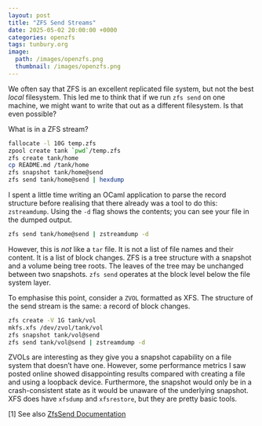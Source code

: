 ```yaml
---
layout: post
title: "ZFS Send Streams"
date: 2025-05-02 20:00:00 +0000
categories: openzfs
tags: tunbury.org
image:
  path: /images/openzfs.png
  thumbnail: /images/openzfs.png
---
```


We often say that ZFS is an excellent replicated file system, but not the best _local_ filesystem. This led me to think that if we run `zfs send` on one machine, we might want to write that out as a different filesystem. Is that even possible?

What is in a ZFS stream?

```sh
fallocate -l 10G temp.zfs
zpool create tank `pwd`/temp.zfs 
zfs create tank/home
cp README.md /tank/home
zfs snapshot tank/home@send
zfs send tank/home@send | hexdump
```

I spent a little time writing an OCaml application to parse the record structure before realising that there already was a tool to do this: `zstreamdump`. Using the `-d` flag shows the contents; you can see your file in the dumped output.

```sh
zfs send tank/home@send | zstreamdump -d
```

However, this is _not_ like a `tar` file. It is not a list of file names and their content. It is a list of block changes. ZFS is a tree structure with a snapshot and a volume being tree roots. The leaves of the tree may be unchanged between two snapshots. `zfs send` operates at the block level below the file system layer.

To emphasise this point, consider a `ZVOL` formatted as XFS. The structure of the send stream is the same: a record of block changes.

```sh
zfs create -V 1G tank/vol
mkfs.xfs /dev/zvol/tank/vol
zfs snapshot tank/vol@send
zfs send tank/vol@send | zstreamdump -d
```

ZVOLs are interesting as they give you a snapshot capability on a file system that doesn’t have one. However, some performance metrics I saw posted online showed disappointing results compared with creating a file and using a loopback device. Furthermore, the snapshot would only be in a crash-consistent state as it would be unaware of the underlying snapshot. XFS does have `xfsdump` and `xfsrestore`, but they are pretty basic tools.

[1] See also [ZfsSend Documentation](https://openzfs.org/wiki/Documentation/ZfsSend)
